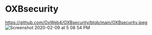 # OXBsecurity
https://github.com/OxWeb4/OXBsecurity/blob/main/OXBsecurity.jpeg
![Screenshot 2020-02-09 at 5 08 54 PM](https://user-images.githubusercontent.com/33011208/74101378-2ef4e880-4b5f-11ea-8e9d-5ae1d811a35a.png)
